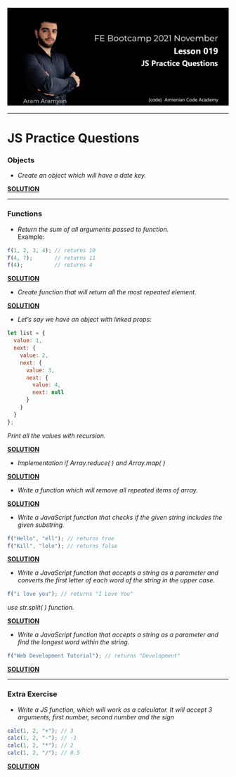 ![](img/1.png)

---
# JS Practice Questions

### Objects

* *Create an object which will have a date key.*

[**SOLUTION**](dateProperty.js)
___

### Functions
* *Return the sum of all arguments passed to function.*\
Example:

```js
f(1, 2, 3, 4); // returns 10
f(4, 7);       // returns 11
f(4);          // returns 4
```

[**SOLUTION**](sumOfAllArguments.js)

* *Create function that will return all the most repeated element.*

[**SOLUTION**](mostRepeated.js)

* *Let’s say we have an object with linked props:*

```js
let list = {
  value: 1,
  next: {
    value: 2,
    next: {
      value: 3,
      next: {
        value: 4,
        next: null
      }
    }
  }
};

```

*Print all the values with recursion.*


[**SOLUTION**](recursionPrint.js)

* *Implementation if Array.reduce( ) and Array.map( )*

[**SOLUTION**](implementations.js)

* *Write a function which will remove all repeated items of array.*

[**SOLUTION**](removeAllRepeated.js)

* *Write a JavaScript function that checks if the given string includes the given substring.*

```js
f("Hello", "ell"); // returns true
f("Kill", "lolo"); // returns false
```

[**SOLUTION**](includesSubstring.js)

* *Write a JavaScript function that accepts a string as a parameter and converts the first letter of each word of the string in the upper case.*

```js
f("i love you"); // returns "I Love You"
```

*use str.split( ) function.*

[**SOLUTION**](convertFirstToUpperCase.js)

* *Write a JavaScript function that accepts a string as a parameter and find the longest word within the string.*

```js
f("Web Development Tutorial"); // returns "Development"
```

[**SOLUTION**](longestWord.js)
___

### Extra Exercise

* *Write a JS function, which will work as a calculator.
  It will accept 3 arguments, first number, second number and the sign*

```js
calc(1, 2, "+"); // 3
calc(1, 2, "-"); // -1
calc(1, 2, "*"); // 2
calc(1, 2, "/"); // 0.5
```
[**SOLUTION**](calculator.js)